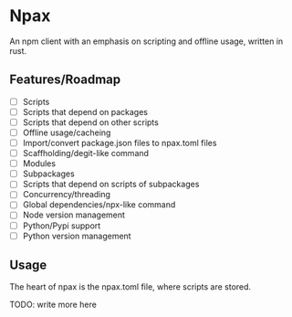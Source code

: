 # Npax
An npm client with an emphasis on scripting and offline usage, written in rust.

## Features/Roadmap
- [ ] Scripts
- [ ] Scripts that depend on packages
- [ ] Scripts that depend on other scripts
- [ ] Offline usage/cacheing
- [ ] Import/convert package.json files to npax.toml files
- [ ] Scaffholding/degit-like command
- [ ] Modules
- [ ] Subpackages
- [ ] Scripts that depend on scripts of subpackages
- [ ] Concurrency/threading
- [ ] Global dependencies/npx-like command
- [ ] Node version management
- [ ] Python/Pypi support
- [ ] Python version management

## Usage
The heart of npax is the npax.toml file, where scripts are stored.

TODO: write more here

